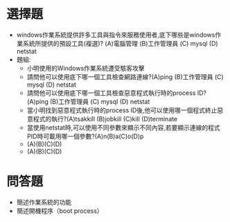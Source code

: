 

# 選擇題

- windows作業系統提供許多工具與指令來服務使用者,底下哪些是windows作業系統所提供的預設工具(複選)?
(A)電腦管理 (B)工作管理員 (C) mysql (D) netstat
- 題組:
  - 小明使用的Windows作業系統遭受駭客攻擊
  - 請問他可以使用底下哪一個工具檢查網路連線?(A)ping (B)工作管理員 (C) mysql (D) netstat
  - 請問他可以使用底下哪一個工具檢查惡意程式執行時的process ID?(A)ping (B)工作管理員 (C) mysql (D) netstat
  - 當小明找到惡意程式執行時的process ID後,他可以使用哪一個程式終止惡意程式的執行?(A)tsakkill (B)jobkill (C)kill (D)terminate
  - 當使用netstat時,可以使用不同參數來顯示不同內容,若要顯示連線的程式PID時可載用哪一個參數?(A)n(B)a(C)o(D)p
  - (A)(B)(C)(D)
  - (A)(B)(C)(D)

# 問答題
 
- 簡述作業系統的功能
- 簡述開機程序（boot process） 




